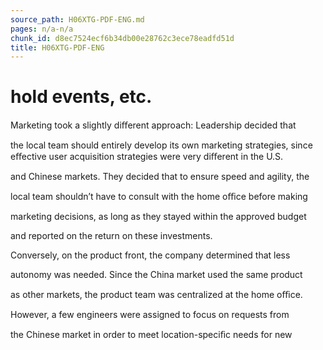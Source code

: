 ```yaml
---
source_path: H06XTG-PDF-ENG.md
pages: n/a-n/a
chunk_id: d8ec7524ecf6b34db00e28762c3ece78eadfd51d
title: H06XTG-PDF-ENG
---
```

# hold events, etc.

Marketing took a slightly diﬀerent approach: Leadership decided that

the local team should entirely develop its own marketing strategies, since eﬀective user acquisition strategies were very diﬀerent in the U.S.

and Chinese markets. They decided that to ensure speed and agility, the

local team shouldn’t have to consult with the home oﬃce before making

marketing decisions, as long as they stayed within the approved budget

and reported on the return on these investments.

Conversely, on the product front, the company determined that less

autonomy was needed. Since the China market used the same product

as other markets, the product team was centralized at the home oﬃce.

However, a few engineers were assigned to focus on requests from

the Chinese market in order to meet location-speciﬁc needs for new
